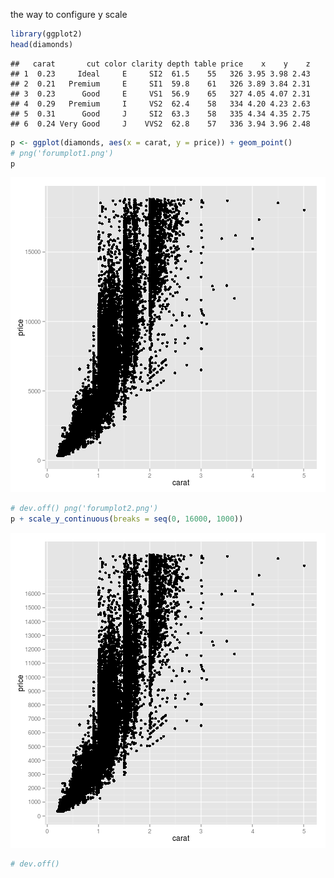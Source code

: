 the way to configure y scale


```r
library(ggplot2)
head(diamonds)
```

```
##   carat       cut color clarity depth table price    x    y    z
## 1  0.23     Ideal     E     SI2  61.5    55   326 3.95 3.98 2.43
## 2  0.21   Premium     E     SI1  59.8    61   326 3.89 3.84 2.31
## 3  0.23      Good     E     VS1  56.9    65   327 4.05 4.07 2.31
## 4  0.29   Premium     I     VS2  62.4    58   334 4.20 4.23 2.63
## 5  0.31      Good     J     SI2  63.3    58   335 4.34 4.35 2.75
## 6  0.24 Very Good     J    VVS2  62.8    57   336 3.94 3.96 2.48
```

```r
p <- ggplot(diamonds, aes(x = carat, y = price)) + geom_point()
# png('forumplot1.png')
p
```

![plot of chunk plot](figure/plot1.png) 

```r
# dev.off() png('forumplot2.png')
p + scale_y_continuous(breaks = seq(0, 16000, 1000))
```

![plot of chunk plot](figure/plot2.png) 

```r
# dev.off()
```


